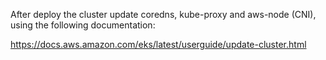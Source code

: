 After deploy the cluster update coredns, kube-proxy and aws-node (CNI), using the following documentation:

https://docs.aws.amazon.com/eks/latest/userguide/update-cluster.html
